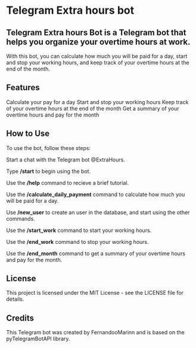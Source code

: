 # Telegram Extra hours bot
## Telegram Extra hours Bot is a Telegram bot that helps you organize your overtime hours at work.
With this bot, you can calculate how much you will be paid for a day, start and stop your working hours,
and keep track of your overtime hours at the end of the month.



## Features
Calculate your pay for a day
Start and stop your working hours
Keep track of your overtime hours at the end of the month
Get a summary of your overtime hours and pay for the month




## How to Use
To use the bot, follow these steps:

Start a chat with the Telegram bot @ExtraHours.

Type **/start** to begin using the bot.

Use the **/help** command to recieve a brief tutorial.

Use the **/calculate_daily_payment** command to calculate how much you will be paid for a day.

Use **/new_user** to create an user in the database, and start using the other commands.

Use the **/start_work** command to start your working hours.

Use the **/end_work** command to stop your working hours.

Use the **/end_month** command to get a summary of your overtime hours and pay for the month.



## License
This project is licensed under the MIT License - see the LICENSE file for details.

## Credits
This Telegram bot was created by FernandooMarinn and is based on the pyTelegramBotAPI library.
